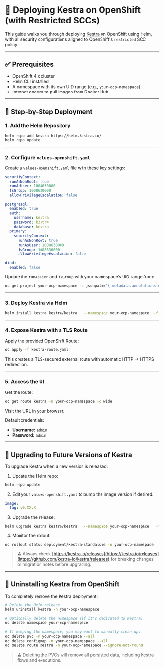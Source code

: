 # 🚀 Deploying Kestra on OpenShift (with Restricted SCCs)

This guide walks you through deploying [Kestra](https://kestra.io) on OpenShift using Helm, with all security configurations aligned to OpenShift's `restricted` SCC policy.

---

## ✅ Prerequisites

- OpenShift 4.x cluster
- Helm CLI installed
- A namespace with its own UID range (e.g., `your-ocp-namespace`)
- Internet access to pull images from Docker Hub

---

## 🔧 Step-by-Step Deployment

### 1. Add the Helm Repository

```bash
helm repo add kestra https://helm.kestra.io/
helm repo update
```

---

### 2. Configure `values-openshift.yaml`

Create a `values-openshift.yaml` file with these key settings:

```yaml
securityContext:
  runAsNonRoot: true
  runAsUser: 1008630000
  fsGroup: 1008630000
  allowPrivilegeEscalation: false

postgresql:
  enabled: true
  auth:
    username: kestra
    password: k3str4
    database: kestra
  primary:
    securityContext:
      runAsNonRoot: true
      runAsUser: 1008630000
      fsGroup: 1008630000
      allowPrivilegeEscalation: false

dind:
  enabled: false
```

Update the `runAsUser` and `fsGroup` with your namespace’s UID range from:

```bash
oc get project your-ocp-namespace -o jsonpath='{.metadata.annotations.openshift\.io/sa\.scc\.uid-range}'
```

---

### 3. Deploy Kestra via Helm

```bash
helm install kestra kestra/kestra   --namespace your-ocp-namespace  -f values-openshift.yaml
```

---

### 4. Expose Kestra with a TLS Route

Apply the provided OpenShift Route:

```bash
oc apply -f kestra-route.yaml
```

This creates a TLS-secured external route with automatic HTTP → HTTPS redirection.

---

### 5. Access the UI

Get the route:

```bash
oc get route kestra -n your-ocp-namespace -o wide
```

Visit the URL in your browser.

Default credentials:

- **Username:** `admin`
- **Password:** `admin`

---

## 🔄 Upgrading to Future Versions of Kestra

To upgrade Kestra when a new version is released:

1. Update the Helm repo:
```bash
helm repo update
```

2. Edit your `values-openshift.yaml` to bump the image version if desired:
```yaml
image:
  tag: v0.XX.X
```

3. Upgrade the release:
```bash
helm upgrade kestra kestra/kestra   --namespace your-ocp-namespace   -f values-openshift.yaml
```

4. Monitor the rollout:
```bash
oc rollout status deployment/kestra-standalone -n your-ocp-namespace
```

> ⚠️ Always check [https://kestra.io/releases](https://kestra.io/releases](https://github.com/kestra-io/kestra/releases) for breaking changes or migration notes before upgrading.

---

## 🧹 Uninstalling Kestra from OpenShift

To completely remove the Kestra deployment:

```bash
# Delete the Helm release
helm uninstall kestra -n your-ocp-namespace

# Optionally delete the namespace (if it's dedicated to Kestra)
oc delete namespace your-ocp-namespace

# If keeping the namespace, you may want to manually clean up:
oc delete pvc -n your-ocp-namespace --all
oc delete configmap -n your-ocp-namespace --all
oc delete route kestra -n your-ocp-namespace --ignore-not-found
```

> ⚠️ Deleting the PVCs will remove all persisted data, including Kestra flows and executions.

